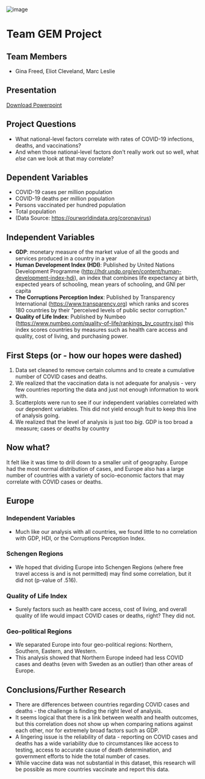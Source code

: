 ![image](https://user-images.githubusercontent.com/79372665/134965605-787e84e3-b9ae-45f6-aa78-70b4e84506ab.png)

# Team GEM Project

## Team Members
* Gina Freed, Eliot Cleveland, Marc Leslie

## Presentation
[Download Powerpoint](https://github.com/eclevela-1234/Covid-19-in-Europe/blob/main/Covid-19%20Presentation%20Team%20GEM.pptx)

## Project Questions
* What national-level factors correlate with rates of COVID-19 infections, deaths, and vaccinations?  
* And when those national-level factors don't really work out so well, what _else_ can we look at that may correlate?

## Dependent Variables
* COVID-19 cases per million population
* COVID-19 deaths per million population
* Persons vaccinated per hundred population
* Total population
* (Data Source: https://ourworldindata.org/coronavirus)

## Independent Variables
* **GDP**: monetary measure of the market value of all the goods and services produced in a country in a year
* **Human Development Index (HDI)**: Published by United Nations Development Programme (http://hdr.undp.org/en/content/human-development-index-hdi), an index that combines life expectancy at birth, expected years of schooling, mean years of schooling, and GNI per capita
* **The Corruptions Perception Index**: Published by Transparency International (https://www.transparency.org) which ranks and scores 180 countries by their "perceived levels of public sector corruption."
* **Quality of Life Index**: Published by Numbeo (https://www.numbeo.com/quality-of-life/rankings_by_country.jsp) this index scores countries by measures such as health care access and quality, cost of living, and purchasing power. 

## First Steps (or - how our hopes were dashed)
1. Data set cleaned to remove certain columns and to create a cumulative number of COVID cases and deaths.
2. We realized that the vaccination data is not adequate for analysis - very few countries reporting the data and just not enough information to work with.
3. Scatterplots were run to see if our independent variables correlated with our dependent variables.  This did not yield enough fruit to keep this line of analysis going.
4. We realized that the level of analysis is just too _big_.  GDP is too broad a measure; cases or deaths by country 

## Now what?
It felt like it was time to drill down to a smaller unit of geography.  Europe had the most normal distribution of cases, and Europe also has a large number of countries with a variety of socio-economic factors that may correlate with COVID cases or deaths.  

## Europe
### Independent Variables
* Much like our analysis with all countries, we found little to no correlation with GDP, HDI, or the Corruptions Perception Index.
### Schengen Regions
* We hoped that dividing Europe into Schengen Regions (where free travel access is and is not permitted) may find some correlation, but it did not (p-value of .516).
### Quality of Life Index
* Surely factors such as health care access, cost of living, and overall quality of life would impact COVID cases or deaths, right?  They did not.  
### Geo-political Regions
* We separated Europe into four geo-political regions: Northern, Southern, Eastern, and Western.  
* This analysis showed that Northern Europe indeed had less COVID cases and deaths (even with Sweden as an outlier) than other areas of Europe.

## Conclusions/Further Research
* There are differences between countries regarding COVID cases and deaths - the challenge is finding the right level of analysis.
* It seems logical that there is a link between wealth and health outcomes, but this correlation does not show up when comparing nations against each other, nor for extremely broad factors such as GDP.
* A lingering issue is the reliability of data - reporting on COVID cases and deaths has a wide variability due to circumstances like access to testing, access to accurate cause of death determination, and government efforts to hide the total number of cases.
* While vaccine data was not substantial in this dataset, this research will be possible as more countries vaccinate and report this data.

